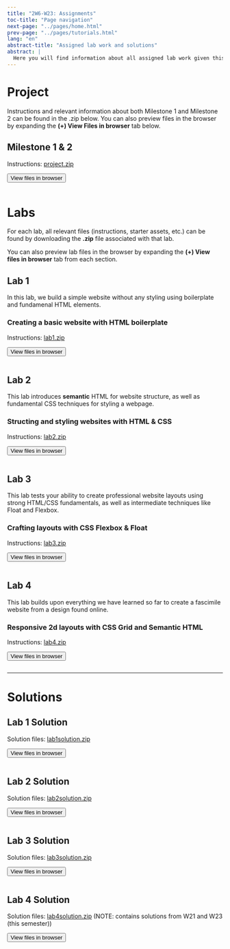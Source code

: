 ```yaml
---
title: "2W6-W23: Assignments"
toc-title: "Page navigation"
next-page: "../pages/home.html"
prev-page: "../pages/tutorials.html"
lang: "en"
abstract-title: "Assigned lab work and solutions"
abstract: |
  Here you will find information about all assigned lab work given this semester.
---
```


[lab1zip]: ../assignments/lab1.zip
[lab2zip]: ../assignments/lab2.zip
[lab3zip]: ../assignments/lab3.zip
[lab4zip]: ../assignments/lab4.zip
[lab1solutions]: ../assignments/lab1.zip
[lab2solutions]: ../assignments/lab2solution.zip
[lab3solutions]: ../assignments/lab3solution.zip
[lab4solutions]: ../assignments/lab4solution.zip
[projectzip]: ../assignments/project.zip

# Project

Instructions and relevant information about both Milestone 1 and Milestone 2 can be found in the .zip below. You can also preview files in the browser by expanding the **(+) View Files in browser** tab below.

## Milestone 1 & 2

Instructions: [project.zip][projectzip]

<button class="accordion">View files in browser</button>

<pre id="project-listing" class="collapsible">
</pre>

# Labs

For each lab, all relevant files (instructions, starter assets, etc.) can be found by downloading the **.zip** file associated with that lab.

You can also preview lab files in the browser by expanding the **(+) View files in browser** tab from each section.

## Lab 1

In this lab, we build a simple website without any styling using boilerplate and fundamenal HTML elements.

### Creating a basic website with HTML boilerplate

Instructions: [lab1.zip][lab1zip]

<button class="accordion">View files in browser</button>

<pre id="lab1-listing" class="collapsible">
</pre>

## Lab 2

This lab introduces **semantic** HTML for website structure, as well as fundamental CSS techniques for styling a webpage.

### Structing and styling websites with HTML & CSS

Instructions: [lab2.zip][lab2zip]

<button class="accordion">View files in browser</button>

<pre id="lab2-listing" class="collapsible">
</pre>

## Lab 3

This lab tests your ability to create professional website layouts using strong HTML/CSS fundamentals, as well as intermediate techniques like Float and Flexbox.

### Crafting layouts with CSS Flexbox & Float

Instructions: [lab3.zip][lab3zip]

<button class="accordion">View files in browser</button>

<pre id="lab3-listing" class="collapsible">
</pre>

## Lab 4

This lab builds upon everything we have learned so far to create a fascimile website from a design found online.

### Responsive 2d layouts with CSS Grid and Semantic HTML

Instructions: [lab4.zip][lab4zip]

<button class="accordion">View files in browser</button>

<pre id="lab4-listing" class="collapsible">
</pre>

---

# Solutions

## Lab 1 Solution

Solution files: [lab1solution.zip][lab1solutions]

<button class="accordion">View files in browser</button>

<pre id="lab1solution-listing" class="collapsible">
</pre>

## Lab 2 Solution

Solution files: [lab2solution.zip][lab2solutions]

<button class="accordion">View files in browser</button>

<pre id="lab2solution-listing" class="collapsible">
</pre>

## Lab 3 Solution

Solution files: [lab3solution.zip][lab3solutions]

<button class="accordion">View files in browser</button>

<pre id="lab3solution-listing" class="collapsible">
</pre>

## Lab 4 Solution

Solution files: [lab4solution.zip][lab4solutions] (NOTE: contains solutions from W21 and W23 (this semester))

<button class="accordion">View files in browser</button>

<pre id="lab4solution-listing" class="collapsible">
</pre>
